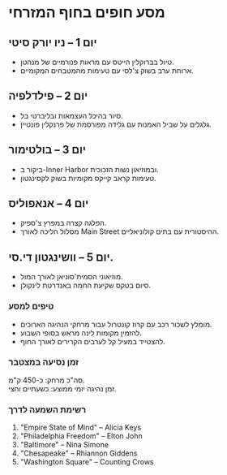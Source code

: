 # מסע חופים בחוף המזרחי

## יום 1 – ניו יורק סיטי
- טיול בברוקלין הייטס עם מראות פנורמיים של מנהטן.
- ארוחת ערב בשוק צ'לסי עם טעימות מהמטבחים המקומיים.

## יום 2 – פילדלפיה
- סיור בהיכל העצמאות ובליברטי בל.
- גלגלים על שביל האמנות עם גלידה מפורסמת של פרנקלין פונטיין.

## יום 3 – בולטימור
- ביקור ב-Inner Harbor ובמוזיאון נשות הזכוכית.
- טעימות קראב קייקס מקומיות בשוק לקסינגטון.

## יום 4 – אנאפוליס
- הפלגה קצרה במפרץ צ'ספיק.
- מסלול הליכה לאורך Main Street ההיסטורית עם בתים קולוניאליים.

## יום 5 – וושינגטון די.סי.
- מוזיאוני הסמית'סוניאן לאורך המול.
- סיום בטקס שקיעת החמה באנדרטת לינקולן.

### טיפים למסע
- מומלץ לשכור רכב עם קרוז קונטרול עבור מרחקי הנהיגה הארוכים.
- להזמין מקומות לינה מראש בסופי השבוע.
- להצטייד במעיל קל לערבים הקרירים לאורך החוף.

### זמן נסיעה במצטבר
סה"כ מרחק: כ-450 ק"מ.  
זמן נהיגה יומי ממוצע: כשעתיים וחצי.

### רשימת השמעה לדרך
1. "Empire State of Mind" – Alicia Keys  
2. "Philadelphia Freedom" – Elton John  
3. "Baltimore" – Nina Simone  
4. "Chesapeake" – Rhiannon Giddens  
5. "Washington Square" – Counting Crows
